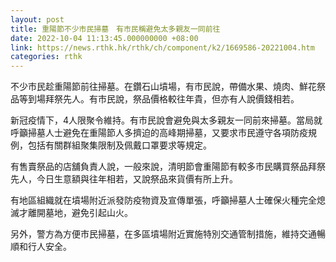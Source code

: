 ```yaml
---
layout: post
title: 重陽節不少市民掃墓　有市民稱避免太多親友一同前往
date: 2022-10-04 11:13:45.000000000 +08:00
link: https://news.rthk.hk/rthk/ch/component/k2/1669586-20221004.htm
categories: rthk
---
```


不少市民趁重陽節前往掃墓。在鑽石山墳場，有市民說，帶備水果、燒肉、鮮花祭品等到場拜祭先人。有市民說，祭品價格較往年貴，但亦有人說價錢相若。

新冠疫情下，4人限聚令維持。有市民說會避免與太多親友一同前來掃墓。當局就呼籲掃墓人士避免在重陽節人多擠迫的高峰期掃墓，又要求市民遵守各項防疫規例，包括有關群組聚集限制及佩戴口罩要求等規定。

有售賣祭品的店舖負責人說，一般來說，清明節會重陽節有較多市民購買祭品拜祭先人，今日生意額與往年相若，又說祭品來貨價有所上升。

有地區組織就在墳場附近派發防疫物資及宣傳單張，呼籲掃墓人士確保火種完全熄滅才離開墓地，避免引起山火。

另外，警方為方便市民掃墓，在多區墳場附近實施特別交通管制措施，維持交通暢順和行人安全。
